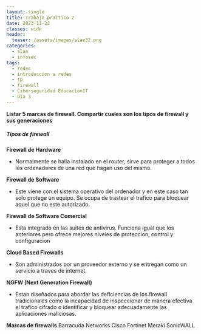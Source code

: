 ```yaml
---
layout: single
title: Trabajo practico 2
date: 2023-11-22
classes: wide
header:
  teaser: /assets/images/slae32.png
categories:
  - slae
  - infosec
tags:
  - redes
  - introduccion a redes
  - tp
  - firewall
  - Ciberseguridad EducacionIT
  - Dia 3
---
```




**Listar 5 marcas de firewall. Compartir cuales son los tipos de firewall y sus generaciones**


##### Tipos de firewall 

**Firewall de Hardware**
- Normalmente se halla instalado en el router, sirve para proteger a todos los ordenadores de una red que hagan uso del mismo.

**Firewall de Software**
- Este viene con el sistema operativo del ordenador y en este caso tan solo protege un equipo. Se ocupa de trastear el trafico para bloquear aquel que no este autorizado.

**Firewall de Software Comercial**
- Esta integrado en las suites de antivirus. Funciona igual que los anteriores pero ofrece mejores niveles de proteccion, control y configuracion

**Cloud Based Firewalls**
- Son administrados por un proveedor externo y se entregan como un servicio a traves de internet.

**NGFW (Next Generation Firewall)**
- Estan diseñados para abordar las deficiencias de los firewall tradicionales como la incapacidad de inspeccionar de manera efectiva el trafico cifrado o identificar y bloquear adecuadamente las aplicaciones maliciosas.


**Marcas de firewalls**
	Barracuda Networks
	Cisco
	Fortinet
	Meraki
	SonicWALL
